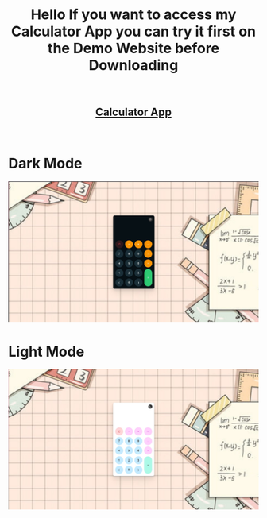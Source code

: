 <h1 align="center"> Hello If you want to access my Calculator App you can try it first on the Demo Website before Downloading </h1>
<br>
<h2 align="center"> <a align="center" href="" > Calculator App </a> </h1>
<br>
<h1 font-weight="600">Dark Mode </h1>
<img src="https://raw.githubusercontent.com/TianMeds/Calculator/main/Dark%20Mode.jpg">
<br>
<h1 font-weight="600">Light Mode </h1>
<img src="https://raw.githubusercontent.com/TianMeds/Calculator/main/Light%20Mode.jpg">
